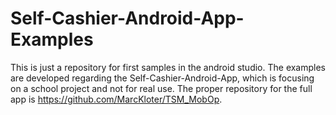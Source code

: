 # Self-Cashier-Android-App-Examples
This is just a repository for first samples in the android studio. The examples are developed regarding the Self-Cashier-Android-App, which is focusing on a school project and not for real use. The proper repository for the full app is https://github.com/MarcKloter/TSM_MobOp. 


